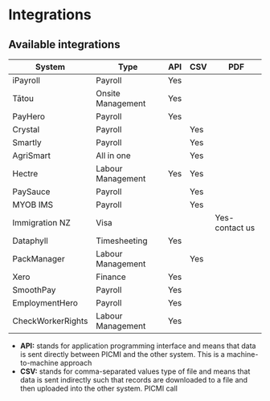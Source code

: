 # Integrations

## Available integrations

| **System**        | **Type**          | **API** | **CSV** | **PDF**        |
|-------------------|-------------------|---------|----------------|----------------|
| iPayroll          | Payroll           | Yes     |                |                |
| Tātou             | Onsite Management | Yes     |                |                |
| PayHero           | Payroll           | Yes     |                |                |
| Crystal           | Payroll           |         | Yes            |                |
| Smartly           | Payroll           |         | Yes            |                |
| AgriSmart         | All in one        |         | Yes            |                |
| Hectre            | Labour Management | Yes     | Yes            |                |
| PaySauce          | Payroll           |         | Yes            |                |
| MYOB IMS          | Payroll           |         | Yes            |                |
| Immigration NZ    | Visa              |         |                | Yes-contact us |
| Dataphyll         | Timesheeting      | Yes     |                |                |
| PackManager       | Labour Management |         | Yes            |                |
| Xero              | Finance           | Yes     |                |                |
| SmoothPay         | Payroll           | Yes     |                |                |
| EmploymentHero    | Payroll           | Yes     |                |                |
| CheckWorkerRights | Labour Management | Yes     |                |                |
                                
* **API:** stands for application programming interface and means that data is sent directly between PICMI and the other system. This is a machine-to-machine approach
* **CSV:** stands for comma-separated values type of file and means that data is sent indirectly such that records are downloaded to a file and then uploaded into the other system. PICMI call
